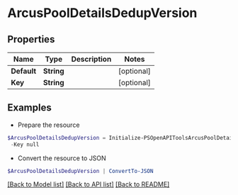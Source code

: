 # ArcusPoolDetailsDedupVersion
## Properties

Name | Type | Description | Notes
------------ | ------------- | ------------- | -------------
**Default** | **String** |  | [optional] 
**Key** | **String** |  | [optional] 

## Examples

- Prepare the resource
```powershell
$ArcusPoolDetailsDedupVersion = Initialize-PSOpenAPIToolsArcusPoolDetailsDedupVersion  -Default null `
 -Key null
```

- Convert the resource to JSON
```powershell
$ArcusPoolDetailsDedupVersion | ConvertTo-JSON
```

[[Back to Model list]](../README.md#documentation-for-models) [[Back to API list]](../README.md#documentation-for-api-endpoints) [[Back to README]](../README.md)

